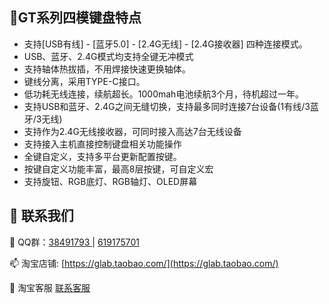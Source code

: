 🌱GT系列四模键盘特点
------------

- 支持[USB有线] - [蓝牙5.0] - [2.4G无线] - [2.4G接收器] 四种连接模式。
- USB、蓝牙、2.4G模式均支持全键无冲模式
- 支持轴体热拔插，不用焊接快速更换轴体。
- 键线分离，采用TYPE-C接口。
- 低功耗无线连接，续航超长。1000mah电池续航3个月，待机超过一年。
- 支持USB和蓝牙、2.4G之间无缝切换，支持最多同时连接7台设备(1有线/3蓝牙/3无线)
- 支持作为2.4G无线接收器，可同时接入高达7台无线设备
- 支持接入主机直接控制键盘相关功能操作
- 全键自定义，支持多平台更新配置按键。
- 按键自定义功能丰富，最高8层按键，可自定义宏
- 支持旋钮、RGB底灯、RGB轴灯、OLED屏幕

💬 <span id="联系我们">联系我们</span>
----------------

💬 QQ群：[38491793 ](https://jq.qq.com/?_wv=1027&k=wO76pWWU) | [619175701 ](https://jq.qq.com/?_wv=1027&k=PErENtHj)

📫 淘宝店铺: [https://glab.taobao.com/](https://glab.taobao.com/)

💬 淘宝客服 [联系客服](https://amos.alicdn.com/getcid.aw?site=cntaobao&uid=genokolar:售前)

<!--
**genokolar/genokolar** is a ✨ _special_ ✨ repository because its `README.md` (this file) appears on your GitHub profile.

Here are some ideas to get you started:

- 🔭 I’m currently working on ...
- 🌱 I’m currently learning ...
- 👯 I’m looking to collaborate on ...
- 🤔 I’m looking for help with ...
- 💬 Ask me about ...
- 📫 How to reach me: ...
- 😄 Pronouns: ...
- ⚡ Fun fact: ...
-->

